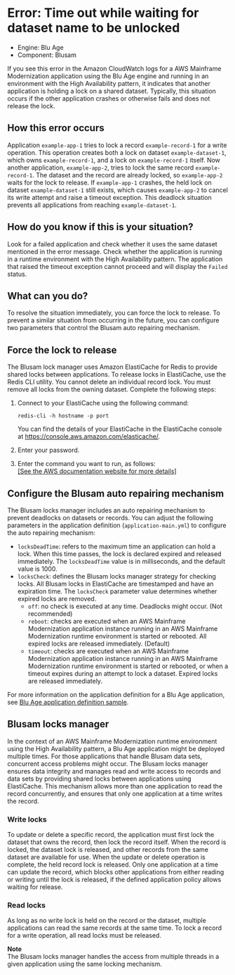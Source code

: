 # Error: Time out while waiting for dataset name to be unlocked<a name="ba-blusam-timeout"></a>
+ Engine: Blu Age
+ Component: Blusam

If you see this error in the Amazon CloudWatch logs for a AWS Mainframe Modernization application using the Blu Age engine and running in an environment with the High Availability pattern, it indicates that another application is holding a lock on a shared dataset\. Typically, this situation occurs if the other application crashes or otherwise fails and does not release the lock\.

## How this error occurs<a name="ba-blusam-timeout-know"></a>

Application `example-app-1` tries to lock a record `example-record-1` for a write operation\. This operation creates both a lock on dataset `example-dataset-1`, which owns `example-record-1`, and a lock on `example-record-1` itself\. Now another application, `example-app-2`, tries to lock the same record `example-record-1`\. The dataset and the record are already locked, so `example-app-2` waits for the lock to release\. If `example-app-1` crashes, the held lock on dataset `example-dataset-1` still exists, which causes `example-app-2` to cancel its write attempt and raise a timeout exception\. This deadlock situation prevents all applications from reaching `example-dataset-1`\.

## How do you know if this is your situation?<a name="ba-blusam-timeout-situation"></a>

Look for a failed application and check whether it uses the same dataset mentioned in the error message\. Check whether the application is running in a runtime environment with the High Availability pattern\. The application that raised the timeout exception cannot proceed and will display the `Failed` status\.

## What can you do?<a name="ba-blusam-timeout-actions"></a>

To resolve the situation immediately, you can force the lock to release\. To prevent a similar situation from occurring in the future, you can configure two parameters that control the Blusam auto repairing mechanism\.

## Force the lock to release<a name="ba-blusam-timeout-force"></a>

The Blusam lock manager uses Amazon ElastiCache for Redis to provide shared locks between applications\. To release locks in ElastiCache, use the Redis CLI utility\. You cannot delete an individual record lock\. You must remove all locks from the owning dataset\. Complete the following steps:

1. Connect to your ElastiCache using the following command:

   ```
   redis-cli -h hostname -p port
   ```

   You can find the details of your ElastiCache in the ElastiCache console at [ https://console\.aws\.amazon\.com/elasticache/](https://console.aws.amazon.com/elasticache/)\.

1. Enter your password\.

1. Enter the command you want to run, as follows:    
[\[See the AWS documentation website for more details\]](http://docs.aws.amazon.com/m2/latest/userguide/ba-blusam-timeout.html)

## Configure the Blusam auto repairing mechanism<a name="ba-blusam-timeout-auto-repair"></a>

The Blusam locks manager includes an auto repairing mechanism to prevent deadlocks on datasets or records\. You can adjust the following parameters in the application definition \(`application-main.yml`\) to configure the auto repairing mechanism:
+ `locksDeadTime`: refers to the maximum time an application can hold a lock\. When this time passes, the lock is declared expired and released immediately\. The `locksDeadTime` value is in milliseconds, and the default value is 1000\.
+ `locksCheck`: defines the Blusam locks manager strategy for checking locks\. All Blusam locks in ElastiCache are timestamped and have an expiration time\. The `locksCheck` parameter value determines whether expired locks are removed\.
  + `off`: no check is executed at any time\. Deadlocks might occur\. \(Not recommended\)
  + `reboot`: checks are executed when an AWS Mainframe Modernization application instance running in an AWS Mainframe Modernization runtime environment is started or rebooted\. All expired locks are released immediately\. \(Default\)
  + `timeout`: checks are executed when an AWS Mainframe Modernization application instance running in an AWS Mainframe Modernization runtime environment is started or rebooted, or when a timeout expires during an attempt to lock a dataset\. Expired locks are released immediately\.

For more information on the application definition for a Blu Age application, see [Blu Age application definition sample](applications-m2-definition.md#applications-m2-definition-ba)\.

## Blusam locks manager<a name="ba-blusam-timeout-locks-mgr"></a>

In the context of an AWS Mainframe Modernization runtime environment using the High Availability pattern, a Blu Age application might be deployed multiple times\. For those applications that handle Blusam data sets, concurrent access problems might occur\. The Blusam locks manager ensures data integrity and manages read and write access to records and data sets by providing shared locks between applications using ElastiCache\. This mechanism allows more than one application to read the record concurrently, and ensures that only one application at a time writes the record\.

### Write locks<a name="ba-blusam-timeout-locks-mgr-write"></a>

To update or delete a specific record, the application must first lock the dataset that owns the record, then lock the record itself\. When the record is locked, the dataset lock is released, and other records from the same dataset are available for use\. When the update or delete operation is complete, the held record lock is released\. Only one application at a time can update the record, which blocks other applications from either reading or writing until the lock is released, if the defined application policy allows waiting for release\.

### Read locks<a name="ba-blusam-timeout-locks-mgr-read"></a>

As long as no write lock is held on the record or the dataset, multiple applications can read the same records at the same time\. To lock a record for a write operation, all read locks must be released\.

**Note**  
The Blusam locks manager handles the access from multiple threads in a given application using the same locking mechanism\.